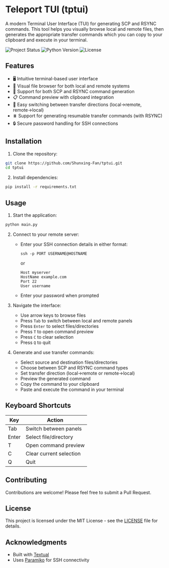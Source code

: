 # Teleport TUI (tptui)

A modern Terminal User Interface (TUI) for generating SCP and RSYNC commands. This tool helps you visually browse local and remote files, then generates the appropriate transfer commands which you can copy to your clipboard and execute in your terminal.

![Project Status](https://img.shields.io/badge/status-stable-green)
![Python Version](https://img.shields.io/badge/python-3.7%2B-blue)
![License](https://img.shields.io/badge/license-MIT-blue)

## Features

- 🖥️ Intuitive terminal-based user interface
- 📂 Visual file browser for both local and remote systems
- 🔄 Support for both SCP and RSYNC command generation
- 📋 Command preview with clipboard integration
- 🔀 Easy switching between transfer directions (local→remote, remote→local)
- ⏸️ Support for generating resumable transfer commands (with RSYNC)
- 🔒 Secure password handling for SSH connections

## Installation

1. Clone the repository:
```bash
git clone https://github.com/Shunxing-Fan/tptui.git
cd tptui
```

2. Install dependencies:
```bash
pip install -r requirements.txt
```

## Usage

1. Start the application:
```bash
python main.py
```

2. Connect to your remote server:
   - Enter your SSH connection details in either format:
     ```
     ssh -p PORT USERNAME@HOSTNAME
     ```
     or
     ```
     Host myserver
     HostName example.com
     Port 22
     User username
     ```
   - Enter your password when prompted

3. Navigate the interface:
   - Use arrow keys to browse files
   - Press `Tab` to switch between local and remote panels
   - Press `Enter` to select files/directories
   - Press `T` to open command preview
   - Press `C` to clear selection
   - Press `Q` to quit

4. Generate and use transfer commands:
   - Select source and destination files/directories
   - Choose between SCP and RSYNC command types
   - Set transfer direction (local→remote or remote→local)
   - Preview the generated command
   - Copy the command to your clipboard
   - Paste and execute the command in your terminal

## Keyboard Shortcuts

| Key   | Action                    |
|-------|---------------------------|
| Tab   | Switch between panels     |
| Enter | Select file/directory     |
| T     | Open command preview      |
| C     | Clear current selection   |
| Q     | Quit                     |

## Contributing

Contributions are welcome! Please feel free to submit a Pull Request.

## License

This project is licensed under the MIT License - see the [LICENSE](LICENSE) file for details.

## Acknowledgments

- Built with [Textual](https://github.com/Textualize/textual)
- Uses [Paramiko](https://github.com/paramiko/paramiko) for SSH connectivity 
